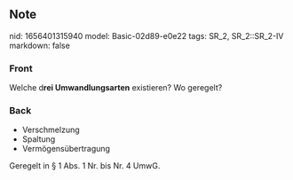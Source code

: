 ## Note
nid: 1656401315940
model: Basic-02d89-e0e22
tags: SR_2, SR_2::SR_2-IV
markdown: false

### Front
Welche d<b>rei Umwandlungsarten</b> existieren? Wo geregelt?

### Back
<ul>
  <li>Verschmelzung
  <li>Spaltung
  <li>Vermögensübertragung
</ul>
<div>
  Geregelt in § 1 Abs. 1 Nr. bis Nr. 4 UmwG.
</div>
